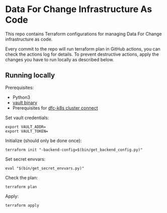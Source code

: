 # Data For Change Infrastructure As Code

This repo contains Terraform configurations for managing Data For Change infrastructure as code.

Every commit to the repo will run terraform plan in GitHub actions, you can check the actions log for details.
To prevent destructive actions, apply the changes you have to run locally as described below.

## Running locally

Prerequisites:

* Python3
* [vault binary](https://www.vaultproject.io/downloads)
* Prerequisites for [dfc-k8s cluster connect](https://github.com/data-for-change/dfc-k8s/blob/main/docs/Cluster%20Connect.md)

Set vault credentials:

```
export VAULT_ADDR=
export VAULT_TOKEN=
```

Initialize (should only be done once):

```
terraform init "-backend-config=$(bin/get_backend_config.py)"
```

Set secret envvars:

```
eval "$(bin/get_secret_envvars.py)"
```

Check the plan:

```
terraform plan
```

Apply:

```
terraform apply
```
